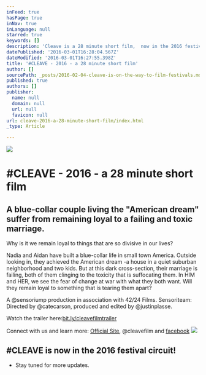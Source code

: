 ```yaml
---
inFeed: true
hasPage: true
inNav: true
inLanguage: null
starred: true
keywords: []
description: 'Cleave is a 28 minute short film,  now in the 2016 festival circuit'
datePublished: '2016-03-01T16:28:04.567Z'
dateModified: '2016-03-01T16:27:55.398Z'
title: '#CLEAVE - 2016 - a 28 minute short film'
author: []
sourcePath: _posts/2016-02-04-cleave-is-on-the-way-to-film-festivals.md
published: true
authors: []
publisher:
  name: null
  domain: null
  url: null
  favicon: null
url: cleave-2016-a-28-minute-short-film/index.html
_type: Article

---
```

![](https://the-grid-user-content.s3-us-west-2.amazonaws.com/8d92e0e4-cee4-480d-9be6-58a72d3f23e8.jpg)

# \#CLEAVE - 2016 - a 28 minute short film

## A blue-collar couple living the "American dream" suffer from remaining loyal to a failing and toxic marriage.  

Why is it we remain loyal to things that are so divisive in our lives? 

Nadia and Aidan have built a blue-collar life in small town America. Outside looking in, they achieved the American dream -a house in a quiet suburban neighborhood and two kids. But at this dark cross-section, their marriage is failing, both of them clinging to the toxicity that is suffocating them. In HIM and HER, we see the fear of change at war with what they both want. Will they remain loyal to something that is tearing them apart?

A @sensoriump production in association with 42/24 Films. Sensoriteam: Directed by @catecarson, produced and edited by @justinplasse. 

Watch the trailer here:[bit.ly/cleavefilmtrailer ][0]

Connect with us and learn more: [Official Site][1], @cleavefilm and [facebook][2]
![](https://s3-us-west-2.amazonaws.com/the-grid-img/p/5530e123f47f21ddf562cc4b3ea558fc138af86f.jpg)

## \#CLEAVE is now in the 2016 festival circuit!

* Stay tuned for more updates. 

[0]: https://app.thegrid.io/posts/e297662b-5cfa-4ffe-9259-b4e7b792040f/bit.ly/cleavefilmtrailer
[1]: www.cleavefilm.com
[2]: www.facebook.com/whatsyourcleave